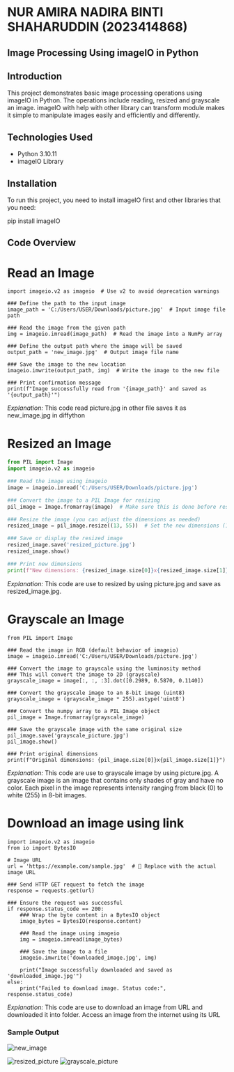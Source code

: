 # NUR AMIRA NADIRA BINTI SHAHARUDDIN (2023414868)

## Image Processing Using imageIO in Python
## Introduction
This project demonstrates basic image processing operations using imageIO in Python. The operations include reading, resized and grayscale  an image. imageIO with help with other library can transform module makes it simple to manipulate images easily and efficiently and differently. 

## Technologies Used
- Python 3.10.11
- imageIO Library

## Installation
To run this project, you need to install imageIO first and other libraries that you need:

pip install imageIO
## Code Overview

# Read an Image

```### Import the imageio library
import imageio.v2 as imageio  # Use v2 to avoid deprecation warnings

### Define the path to the input image
image_path = 'C:/Users/USER/Downloads/picture.jpg'  # Input image file path

### Read the image from the given path
img = imageio.imread(image_path)  # Read the image into a NumPy array

### Define the output path where the image will be saved
output_path = 'new_image.jpg'  # Output image file name

### Save the image to the new location
imageio.imwrite(output_path, img)  # Write the image to the new file

### Print confirmation message
print(f"Image successfully read from '{image_path}' and saved as '{output_path}'")
```
*Explanation:* This code read picture.jpg in other file saves it as new_image.jpg in diffython

# Resized an Image

``` python
from PIL import Image
import imageio.v2 as imageio

### Read the image using imageio
image = imageio.imread('C:/Users/USER/Downloads/picture.jpg')

### Convert the image to a PIL Image for resizing
pil_image = Image.fromarray(image)  # Make sure this is done before resizing

### Resize the image (you can adjust the dimensions as needed)
resized_image = pil_image.resize((13, 55))  # Set the new dimensions (13, 55)

### Save or display the resized image
resized_image.save('resized_picture.jpg')
resized_image.show()

### Print new dimensions
print(f"New dimensions: {resized_image.size[0]}x{resized_image.size[1]}")
```

*Explanation:* This code are use to resized by using picture.jpg and save as resized_image.jpg.

# Grayscale an Image
```import imageio.v2 as imageio
from PIL import Image

### Read the image in RGB (default behavior of imageio)
image = imageio.imread('C:/Users/USER/Downloads/picture.jpg')

### Convert the image to grayscale using the luminosity method
### This will convert the image to 2D (grayscale)
grayscale_image = image[:, :, :3].dot([0.2989, 0.5870, 0.1140])

### Convert the grayscale image to an 8-bit image (uint8)
grayscale_image = (grayscale_image * 255).astype('uint8')

### Convert the numpy array to a PIL Image object
pil_image = Image.fromarray(grayscale_image)

### Save the grayscale image with the same original size
pil_image.save('grayscale_picture.jpg')
pil_image.show()

### Print original dimensions
print(f"Original dimensions: {pil_image.size[0]}x{pil_image.size[1]}")
```

*Explanation:* This code are use to grayscale image by using picture.jpg. A grayscale image is an image that contains only shades of gray and have no color. Each pixel in the image represents intensity ranging from black (0) to white (255) in 8-bit images.

# Download an image using link 
```import requests
import imageio.v2 as imageio
from io import BytesIO

# Image URL
url = 'https://example.com/sample.jpg'  # 🔁 Replace with the actual image URL

### Send HTTP GET request to fetch the image
response = requests.get(url)

### Ensure the request was successful
if response.status_code == 200:
    ### Wrap the byte content in a BytesIO object
    image_bytes = BytesIO(response.content)

    ### Read the image using imageio
    img = imageio.imread(image_bytes)

    ### Save the image to a file
    imageio.imwrite('downloaded_image.jpg', img)

    print("Image successfully downloaded and saved as 'downloaded_image.jpg'")
else:
    print("Failed to download image. Status code:", response.status_code)
```
*Explanation:* This code are use to download an image from URL and downloaded it into folder. Access an image from the internet using its URL

### Sample Output


![new_image](https://github.com/user-attachments/assets/cd5329e7-fecc-4bee-9b20-b08671758e7c)

![resized_picture](https://github.com/user-attachments/assets/d429a833-2120-4c3b-8e04-5154e9cd9e5d)
![grayscale_picture](https://github.com/user-attachments/assets/96b9fbf0-4ba8-46af-b9e5-b79f6c80e440)





